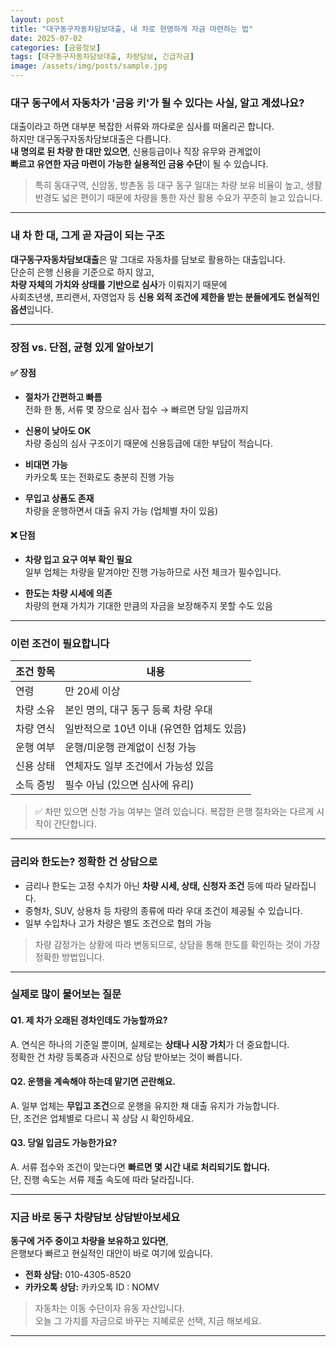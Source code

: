```yaml
---
layout: post
title: "대구동구자동차담보대출, 내 차로 현명하게 자금 마련하는 법"
date: 2025-07-02
categories: [금융정보]
tags: [대구동구자동차담보대출, 차량담보, 긴급자금]
image: /assets/img/posts/sample.jpg
---
```


### 대구 동구에서 자동차가 '금융 키'가 될 수 있다는 사실, 알고 계셨나요?

대출이라고 하면 대부분 복잡한 서류와 까다로운 심사를 떠올리곤 합니다.  
하지만 대구동구자동차담보대출은 다릅니다.  
**내 명의로 된 차량 한 대만 있으면**, 신용등급이나 직장 유무와 관계없이  
**빠르고 유연한 자금 마련이 가능한 실용적인 금융 수단**이 될 수 있습니다.

> 특히 동대구역, 신암동, 방촌동 등 대구 동구 일대는 차량 보유 비율이 높고, 생활 반경도 넓은 편이기 때문에 차량을 통한 자산 활용 수요가 꾸준히 늘고 있습니다.

---

### 내 차 한 대, 그게 곧 자금이 되는 구조

**대구동구자동차담보대출**은 말 그대로 자동차를 담보로 활용하는 대출입니다.  
단순히 은행 신용을 기준으로 하지 않고,  
**차량 자체의 가치와 상태를 기반으로 심사**가 이뤄지기 때문에  
사회초년생, 프리랜서, 자영업자 등 **신용 외적 조건에 제한을 받는 분들에게도 현실적인 옵션**입니다.

---

### 장점 vs. 단점, 균형 있게 알아보기

#### ✅ 장점

- **절차가 간편하고 빠름**  
  전화 한 통, 서류 몇 장으로 심사 접수 → 빠르면 당일 입금까지

- **신용이 낮아도 OK**  
  차량 중심의 심사 구조이기 때문에 신용등급에 대한 부담이 적습니다.

- **비대면 가능**  
  카카오톡 또는 전화로도 충분히 진행 가능

- **무입고 상품도 존재**  
  차량을 운행하면서 대출 유지 가능 (업체별 차이 있음)

#### ❌ 단점

- **차량 입고 요구 여부 확인 필요**  
  일부 업체는 차량을 맡겨야만 진행 가능하므로 사전 체크가 필수입니다.

- **한도는 차량 시세에 의존**  
  차량의 현재 가치가 기대한 만큼의 자금을 보장해주지 못할 수도 있음

---

### 이런 조건이 필요합니다

| 조건 항목       | 내용 |
|----------------|------|
| 연령            | 만 20세 이상 |
| 차량 소유       | 본인 명의, 대구 동구 등록 차량 우대 |
| 차량 연식       | 일반적으로 10년 이내 (유연한 업체도 있음) |
| 운행 여부       | 운행/미운행 관계없이 신청 가능 |
| 신용 상태       | 연체자도 일부 조건에서 가능성 있음 |
| 소득 증빙       | 필수 아님 (있으면 심사에 유리) |

> ✅ 차만 있으면 신청 가능 여부는 열려 있습니다. 복잡한 은행 절차와는 다르게 시작이 간단합니다.

---

### 금리와 한도는? 정확한 건 상담으로

- 금리나 한도는 고정 수치가 아닌 **차량 시세, 상태, 신청자 조건** 등에 따라 달라집니다.
- 중형차, SUV, 상용차 등 차량의 종류에 따라 우대 조건이 제공될 수 있습니다.
- 일부 수입차나 고가 차량은 별도 조건으로 협의 가능

> 차량 감정가는 상황에 따라 변동되므로, 상담을 통해 한도를 확인하는 것이 가장 정확한 방법입니다.

---

### 실제로 많이 물어보는 질문

#### Q1. 제 차가 오래된 경차인데도 가능할까요?

A. 연식은 하나의 기준일 뿐이며, 실제로는 **상태나 시장 가치**가 더 중요합니다.  
정확한 건 차량 등록증과 사진으로 상담 받아보는 것이 빠릅니다.

#### Q2. 운행을 계속해야 하는데 맡기면 곤란해요.

A. 일부 업체는 **무입고 조건**으로 운행을 유지한 채 대출 유지가 가능합니다.  
단, 조건은 업체별로 다르니 꼭 상담 시 확인하세요.

#### Q3. 당일 입금도 가능한가요?

A. 서류 접수와 조건이 맞는다면 **빠르면 몇 시간 내로 처리되기도 합니다.**  
단, 진행 속도는 서류 제출 속도에 따라 달라집니다.

---

### 지금 바로 동구 차량담보 상담받아보세요

**동구에 거주 중이고 차량을 보유하고 있다면**,  
은행보다 빠르고 현실적인 대안이 바로 여기에 있습니다.

- **전화 상담:** 010-4305-8520  
- **카카오톡 상담:** 카카오톡 ID : NOMV

> 자동차는 이동 수단이자 유동 자산입니다.  
> 오늘 그 가치를 자금으로 바꾸는 지혜로운 선택, 지금 해보세요.

---
